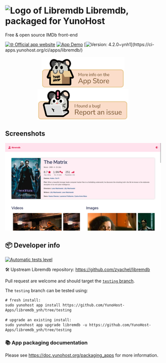 <!--
N.B.: This README was automatically generated by <https://github.com/YunoHost/apps_tools/blob/main/readme_generator>
It shall NOT be edited by hand.
-->

<h1>
  <img src="https://raw.githubusercontent.com/YunoHost/apps/main/logos/libremdb.png" width="32px" alt="Logo of Libremdb">
  Libremdb, packaged for YunoHost
</h1>

Free & open source IMDb front-end

[![🌐 Official app website](https://img.shields.io/badge/Official_app_website-darkgreen?style=for-the-badge)](https://libremdb.iket.me/)
[![App Demo](https://img.shields.io/badge/App_Demo-blue?style=for-the-badge)](https://libremdb.iket.me/about)
[![Version: 4.2.0~ynh1](https://img.shields.io/badge/Version-4.2.0~ynh1-rgb(18,138,11)?style=for-the-badge)](https://ci-apps.yunohost.org/ci/apps/libremdb/)

<div align="center">
<a href="https://apps.yunohost.org/app/libremdb"><img height="100px" src="https://github.com/YunoHost/yunohost-artwork/raw/refs/heads/main/badges/neopossum-badges/badge_more_info_on_the_appstore.svg"/></a>
<a href="https://github.com/YunoHost-Apps/libremdb_ynh/issues"><img height="100px" src="https://github.com/YunoHost/yunohost-artwork/raw/refs/heads/main/badges/neopossum-badges/badge_report_an_issue.svg"/></a>
</div>


## Screenshots
![Screenshot of Libremdb](./doc/screenshots/screenshot.png)

## 📦 Developer info

[![Automatic tests level](https://apps.yunohost.org/badge/cilevel/libremdb)](https://ci-apps.yunohost.org/ci/apps/libremdb/)

🛠️ Upstream Libremdb repository: <https://github.com/zyachel/libremdb>

Pull request are welcome and should target the [`testing` branch](https://github.com/YunoHost-Apps/libremdb_ynh/tree/testing).

The `testing` branch can be tested using:
```
# fresh install:
sudo yunohost app install https://github.com/YunoHost-Apps/libremdb_ynh/tree/testing

# upgrade an existing install:
sudo yunohost app upgrade libremdb -u https://github.com/YunoHost-Apps/libremdb_ynh/tree/testing
```

### 📚 App packaging documentation

Please see <https://doc.yunohost.org/packaging_apps> for more information.